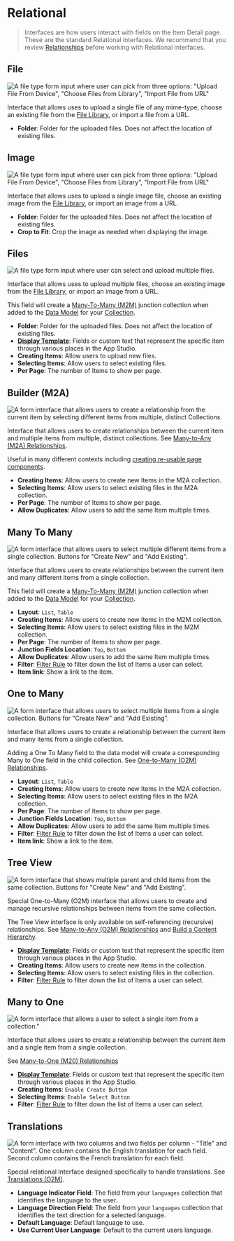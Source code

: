 # Relational

> Interfaces are how users interact with fields on the Item Detail page. These are the standard Relational interfaces.
> We recommend that you review [Relationships](/app/data-model/relationships) before working with Relational
> interfaces.

## File

![A file type form input where user can pick from three options: "Upload File From Device", "Choose Files from Library", "Import File from URL"](https://cdn.directus.io/docs/v9/configuration/data-model/fields/interfaces-20230308/interface-file.webp)

Interface that allows uses to upload a single file of any mime-type, choose an existing file from the
[File Library](/app/file-library), or import a file from a URL.

- **Folder**: Folder for the uploaded files. Does not affect the location of existing files.

## Image

![A file type form input where user can pick from three options: "Upload File From Device", "Choose Files from Library", "Import File from URL"](https://cdn.directus.io/docs/v9/configuration/data-model/fields/interfaces-20230308/interface-image.webp)

Interface that allows uses to upload a single image file, choose an existing image from the
[File Library](/app/file-library), or import an image from a URL.

- **Folder**: Folder for the uploaded files. Does not affect the location of existing files.
- **Crop to Fit**: Crop the image as needed when displaying the image.

## Files

![A file type form input where user can select and upload multiple files.](https://cdn.directus.io/docs/v9/configuration/data-model/fields/interfaces-20230308/interface-files.webp)

Interface that allows uses to upload multiple files, choose an existing image from the
[File Library](/app/file-library), or import an image from a URL.

This field will create a [Many-To-Many (M2M)](/app/data-model/relationships#many-to-many-m2m) junction
collection when added to the [Data Model](/app/data-model) for your
[Collection](/app/data-model/collections).

- **Folder**: Folder for the uploaded files. Does not affect the location of existing files.
- [**Display Template**](/app/display-templates): Fields or custom text that represent the specific item through various
  places in the App Studio.
- **Creating Items**: Allow users to upload new files.
- **Selecting Items**: Allow users to select existing files.
- **Per Page**: The number of Items to show per page.

## Builder (M2A)

![A form interface that allows users to create a relationship from the current item by selecting different items from multiple, distinct Collections.](https://cdn.directus.io/docs/v9/configuration/data-model/fields/interfaces-20230308/interface-m2a.webp)

Interface that allows users to create relationships between the current item and multiple items from multiple, distinct
collections. See [Many-to-Any (M2A) Relationships](/app/data-model/relationships#many-to-any-m2a).

Useful in many different contexts including
[creating re-usable page components](/guides/headless-cms/reusable-components).

- **Creating Items**: Allow users to create new Items in the M2A collection.
- **Selecting Items**: Allow users to select existing files in the M2A collection.
- **Per Page**: The number of Items to show per page.
- **Allow Duplicates**: Allow users to add the same Item multiple times.

## Many To Many

![A form interface that allows users to select multiple different items from a single collection. Buttons for "Create New" and "Add Existing".](https://cdn.directus.io/docs/v9/configuration/data-model/fields/interfaces-20230308/interface-m2m.webp)

Interface that allows users to create relationships between the current item and many different items from a single
collection.

This field will create a [Many-To-Many (M2M)](/app/data-model/relationships#many-to-many-m2m) junction
collection when added to the [Data Model](/app/data-model) for your
[Collection](/app/data-model/collections).

- **Layout**: `List`, `Table`
- **Creating Items**: Allow users to create new Items in the M2M collection.
- **Selecting Items**: Allow users to select existing files in the M2M collection.
- **Per Page**: The number of Items to show per page.
- **Junction Fields Location**: `Top`, `Bottom`
- **Allow Duplicates**: Allow users to add the same Item multiple times.
- **Filter**: [Filter Rule](/reference/filter-rules) to filter down the list of Items a user can select.
- **Item link**: Show a link to the item.

## One to Many

![A form interface that allows users to select multiple items from a single collection. Buttons for "Create New" and "Add Existing".](https://cdn.directus.io/docs/v9/configuration/data-model/fields/interfaces-20230308/interface-o2m.webp)

Interface that allows users to create a relationship between the current item and many items from a single collection.

Adding a One To Many field to the data model will create a corresponding Many to One field in the child collection. See
[One-to-Many (O2M) Relationships](/app/data-model/relationships#one-to-many-o2m).

- **Layout**: `List`, `Table`
- **Creating Items**: Allow users to create new Items in the M2A collection.
- **Selecting Items**: Allow users to select existing files in the M2A collection.
- **Per Page**: The number of Items to show per page.
- **Junction Fields Location**: `Top`, `Bottom`
- **Allow Duplicates**: Allow users to add the same Item multiple times.
- **Filter**: [Filter Rule](/reference/filter-rules) to filter down the list of Items a user can select.
- **Item link**: Show a link to the item.

## Tree View

![A form interface that shows multiple parent and child items from the same collection. Buttons for "Create New" and "Add Existing".](https://cdn.directus.io/docs/v9/configuration/data-model/fields/interfaces-20230308/interface-treeview.webp)

Special One-to-Many (O2M) interface that allows users to create and manage recursive relationships between items from
the same collection.

The Tree View interface is only available on self-referencing (recursive) relationships. See
[Many-to-Any (O2M) Relationships](/app/data-model/relationships#many-to-any-m2a) and
[Build a Content Hierarchy](/cookbook/data-models/build-a-content-hierarchy).

- [**Display Template**](/app/display-templates): Fields or custom text that represent the specific item through various
  places in the App Studio.
- **Creating Items**: Allow users to create new Items in the collection.
- **Selecting Items**: Allow users to select existing files in the collection.
- **Filter**: [Filter Rule](/reference/filter-rules) to filter down the list of Items a user can select.

## Many to One

![A form interface that allows a user to select a single item from a collection."](https://cdn.directus.io/docs/v9/configuration/data-model/fields/interfaces-20230308/interface-m2o.webp)

Interface that allows users to create a relationship between the current item and a single item from a single
collection.

See [Many-to-One (M20) Relationships](/app/data-model/relationships#many-to-one-m2o)

- [**Display Template**](/app/display-templates): Fields or custom text that represent the specific item through various
  places in the App Studio.
- **Creating Items**: `Enable Create Button`
- **Selecting Items**: `Enable Select Button`
- **Filter**: [Filter Rule](/reference/filter-rules) to filter down the list of Items a user can select.

## Translations

![A form interface with two columns and two fields per column - "Title" and "Content". One column contains the English translation for each field. Second column contains the French translation for each field.](https://cdn.directus.io/docs/v9/configuration/data-model/fields/interfaces-20230308/interface-translations.webp)

Special relational Interface designed specifically to handle translations. See
[Translations (O2M)](/app/data-model/relationships#translations-o2m).

- **Language Indicator Field**: The field from your `languages` collection that identifies the language to the user.
- **Language Direction Field**: The field from your `languages` collection that identifies the text direction for a
  selected language.
- **Default Language**: Default language to use.
- **Use Current User Language**: Default to the current users language.
